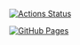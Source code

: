 [![Actions Status](https://github.com/lovezah/library/workflows/verify/badge.svg)](https://github.com/lovezah/library/actions)

 [![GitHub Pages](https://img.shields.io/static/v1?label=GitHub+Pages&message=+&color=brightgreen&logo=github)](https://lovezah.github.io/library/)